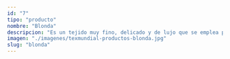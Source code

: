 ```yaml
---
id: "7"
tipo: "producto"
nombre: "Blonda"
descripcion: "Es un tejido muy fino, delicado y de lujo que se emplea para hacer cuellos, puños y similares para diferentes prendas; también se suele usar para hacer mantillas y velos. Es parecido al encaje con la diferencia de que se confecciona con seda en vez de lino. Son de 1.5 de ancho y puedes escoger entre la estampada y la unicolor."
imagen: "./imagenes/texmundial-productos-blonda.jpg"
slug: "blonda"
---
```

